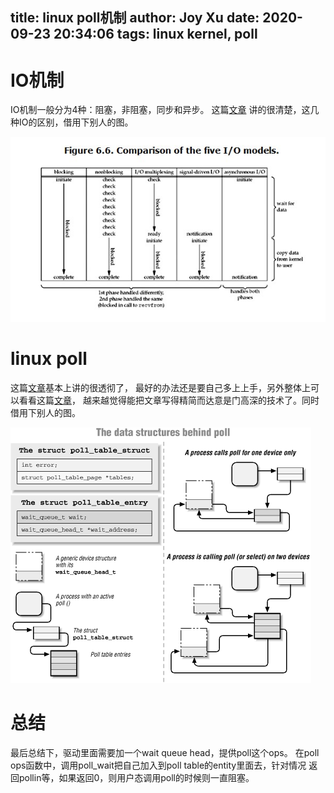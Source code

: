 
title: linux poll机制
author: Joy Xu
date: 2020-09-23 20:34:06
tags: linux kernel, poll
---

# IO机制

IO机制一般分为4种：阻塞，非阻塞，同步和异步。
这篇[文章](https://www.cnblogs.com/lovingprince/archive/2011/05/17/2166241.html)
讲的很清楚，这几种IO的区别，借用下别人的图。

![Linux IO区别](/Images/linux-io.gif)

# linux poll

这篇[文章](https://www.cnblogs.com/loyenWang/p/12622904.html)基本上讲的很透彻了，
最好的办法还是要自己多上上手，另外整体上可以看看这篇[文章](https://www.oreilly.com/library/view/linux-device-drivers/0596000081/ch05s03.html)，
越来越觉得能把文章写得精简而达意是门高深的技术了。同时借用下别人的图。

![poll table entry and wait queue entry](/Images/poll-table.png)

# 总结
最后总结下，驱动里面需要加一个wait queue head，提供poll这个ops。
在poll ops函数中，调用poll_wait把自己加入到poll table的entity里面去，针对情况
返回pollin等，如果返回0，则用户态调用poll的时候则一直阻塞。
